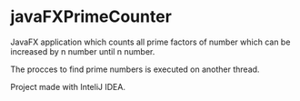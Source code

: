 # javaFXPrimeCounter
JavaFX application which counts all prime factors of number which can be increased by n number until n number.

The procces to find prime numbers is executed on another thread.


Project made with InteliJ IDEA.
